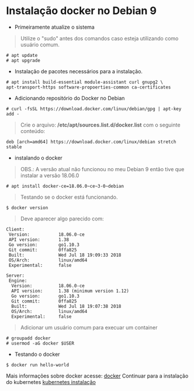 # Instalação docker no Debian 9

- Primeiramente atualize o sistema

> Utilize o "sudo" antes dos comandos caso esteja utilizando como usuário comum.
```
# apt update
# apt upgrade
```

- Instalação de pacotes necessários para a instalação.
```
# apt install build-essential module-assistant curl gnupg2 \
apt-transport-https software-propoerties-common ca-certificates
```

- Adicionando repositório do Docker no Debian
```
# curl -fsSL https://download.docker.com/linux/debian/gpg | apt-key add -
```

> Crie o arquivo: **/etc/apt/sources.list.d/docker.list**
> com o seguinte conteúdo:

```
deb [arch=amd64] https://download.docker.com/linux/debian stretch stable
```

- instalando o docker
> OBS.: A versão atual não funcionou no meu Debian 9 então tive que instalar a versão 18.06.0
```
# apt install docker-ce=18.06.0~ce~3-0~debian
```

> Testando se o docker está funcionando.
```
$ docker version
```

> Deve aparecer algo parecido com:
```
Client:
 Version:           18.06.0-ce
 API version:       1.38
 Go version:        go1.10.3
 Git commit:        0ffa825
 Built:             Wed Jul 18 19:09:33 2018
 OS/Arch:           linux/amd64
 Experimental:      false

Server:
 Engine:
  Version:          18.06.0-ce
  API version:      1.38 (minimum version 1.12)
  Go version:       go1.10.3
  Git commit:       0ffa825
  Built:            Wed Jul 18 19:07:38 2018
  OS/Arch:          linux/amd64
  Experimental:     false
```

> Adicionar um usuário comum para execuar um container
```
# groupadd docker
# usermod -aG docker $USER
```

- Testando o docker
```
$ docker run hello-world
```


Mais informações sobre docker acesse: [docker](docker.md)
Continuar para a instalação do kubernetes [kubernetes instalação](install-kubernetes.md)
